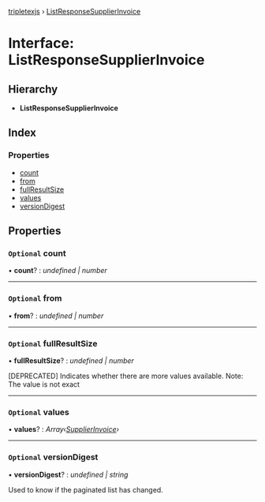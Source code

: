 [tripletexjs](../README.md) › [ListResponseSupplierInvoice](listresponsesupplierinvoice.md)

# Interface: ListResponseSupplierInvoice

## Hierarchy

* **ListResponseSupplierInvoice**

## Index

### Properties

* [count](listresponsesupplierinvoice.md#optional-count)
* [from](listresponsesupplierinvoice.md#optional-from)
* [fullResultSize](listresponsesupplierinvoice.md#optional-fullresultsize)
* [values](listresponsesupplierinvoice.md#optional-values)
* [versionDigest](listresponsesupplierinvoice.md#optional-versiondigest)

## Properties

### `Optional` count

• **count**? : *undefined | number*

___

### `Optional` from

• **from**? : *undefined | number*

___

### `Optional` fullResultSize

• **fullResultSize**? : *undefined | number*

[DEPRECATED] Indicates whether there are more values available. Note: The value is not exact

___

### `Optional` values

• **values**? : *Array‹[SupplierInvoice](supplierinvoice.md)›*

___

### `Optional` versionDigest

• **versionDigest**? : *undefined | string*

Used to know if the paginated list has changed.
